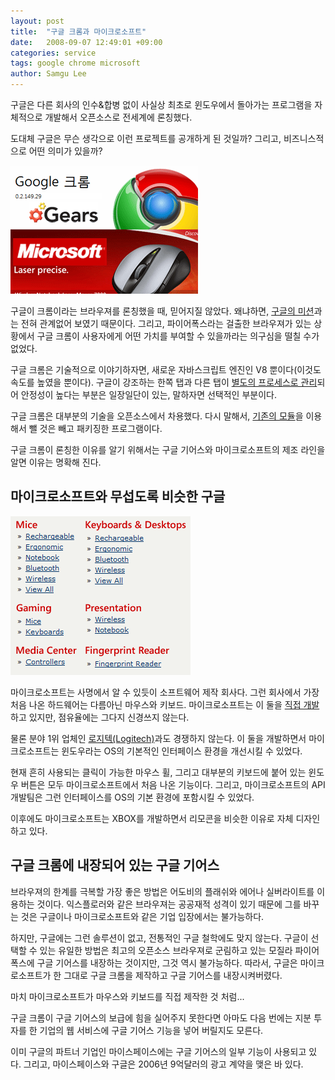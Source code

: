 ```yaml
---
layout: post
title:  "구글 크롬과 마이크로소프트"
date:   2008-09-07 12:49:01 +09:00
categories: service
tags: google chrome microsoft
author: Samgu Lee
---
```

구글은 다른 회사의 인수&합병 없이 사실상 최초로 윈도우에서 돌아가는 프로그램을 자체적으로 개발해서 오픈소스로 전세계에 론칭했다.

도대체 구글은 무슨 생각으로 이런 프로젝트를 공개하게 된 것일까? 그리고, 비즈니스적으로 어떤 의미가 있을까?

![구글 크롬과 마이크로소프트 마우스](/assets/google-chrome-and-microsoft.gif)

구글이 크롬이라는 브라우져를 론칭했을 때, 믿어지질 않았다. 왜냐하면, [구글의 미션](http://www.google.com/corporate/)과는 전혀 관계없어 보였기 때문이다. 그리고, 파이어폭스라는 걸출한 브라우져가 있는 상황에서 구글 크롬이 사용자에게 어떤 가치를 부여할 수 있을까라는 의구심을 떨칠 수가 없었다.

구글 크롬은 기술적으로 이야기하자면, 새로운 자바스크립트 엔진인 V8 뿐이다(이것도 속도를 높였을 뿐이다). 구글이 강조하는 한쪽 탭과 다른 탭이 [별도의 프로세스로 관리](http://minjang.egloos.com/2049863)되어 안정성이 높다는 부분은 일장일단이 있는, 말하자면 선택적인 부분이다.

구글 크롬은 대부분의 기술을 오픈소스에서 차용했다. 다시 말해서, [기존의 모듈](http://www.google.com/support/chrome/bin/answer.py?answer=100336)을 이용해서 뺄 것은 빼고 패키징한 프로그램이다.

구글 크롬이 론칭한 이유를 알기 위해서는 구글 기어스와 마이크로소프트의 제조 라인을 알면 이유는 명확해 진다.

## 마이크로소프트와 무섭도록 비슷한 구글

![마이크로소프트 마우스 제품군](/assets/microsoft-mice.gif)

마이크로소프트는 사명에서 알 수 있듯이 소프트웨어 제작 회사다. 그런 회사에서 가장 처음 나온 하드웨어는 다름아닌 마우스와 키보드. 마이크로소프트는 이 둘을 [직접 개발](http://www.microsoft.com/hardware/)하고 있지만, 점유율에는 그다지 신경쓰지 않는다.

물론 분야 1위 업체인 [로지텍(Logitech)](http://www.logitech.com/index.cfm/home/&#038;cl=kr,ko)과도 경쟁하지 않는다. 이 둘을 개발하면서 마이크로소프트는 윈도우라는 OS의 기본적인 인터페이스 환경을 개선시킬 수 있었다.

현재 흔히 사용되는 클릭이 가능한 마우스 휠, 그리고 대부분의 키보드에 붙어 있는 윈도우 버튼은 모두 마이크로소프트에서 처음 나온 기능이다. 그리고, 마이크로소프트의 API 개발팀은 그런 인터페이스를 OS의 기본 환경에 포함시킬 수 있었다. 

이후에도 마이크로소프트는 XBOX를 개발하면서 리모콘을 비슷한 이유로 자체 디자인하고 있다.

## 구글 크롬에 내장되어 있는 구글 기어스

브라우져의 한계를 극복할 가장 좋은 방법은 어도비의 플래쉬와 에어나 실버라이트를 이용하는 것이다. 익스플로러와 같은 브라우져는 공공재적 성격이 있기 때문에 그를 바꾸는 것은 구글이나 마이크로소프트와 같은 기업 입장에서는 불가능하다.

하지만, 구글에는 그런 솔루션이 없고, 전통적인 구글 철학에도 맞지 않는다. 구글이 선택할 수 있는 유일한 방법은 최고의 오픈소스 브라우져로 군림하고 있는 모질라 파이어폭스에 구글 기어스를 내장하는 것이지만, 그것 역시 불가능하다. 따라서, 구글은 마이크로소프트가 한 그대로 구글 크롬을 제작하고 구글 기어스를 내장시켜버렸다.

마치 마이크로소프트가 마우스와 키보드를 직접 제작한 것 처럼...

구글 크롬이 구글 기어스의 보급에 힘을 실어주지 못한다면 아마도 다음 번에는 지분 투자를 한 기업의 웹 서비스에 구글 기어스 기능을 넣어 버릴지도 모른다.

이미 구글의 파트너 기업인 마이스페이스에는 구글 기어스의 일부 기능이 사용되고 있다. 그리고, 마이스페이스와 구글은 2006년 9억달러의 광고 계약을 맺은 바 있다.
